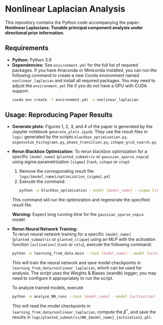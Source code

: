 # Nonlinear Laplacian Analysis

This repository contains the Python code accompanying the paper: **Nonlinear Laplacians: Tunable principal component analysis under directional prior information**.

<!-- The codebase includes implementations for:

* Numerical computation of the critical signal strength $\beta^*(\sigma)$ for the Planted Submatrix and Gaussian Sparse Non-negative PCA models (see `theoretical_analysis/`).
* Identifying optimal $\sigma$ functions using various numerical approaches. For the approach using Neural Network training, see `learning_from_data/`.
* Scripts to reproduce the plots presented in the paper. -->

## Requirements

* **Python:** Python 3.9
* **Dependencies:** See `environment.yml` for the full list of required packages.
If you have Anaconda or Miniconda installed, you can run the following command to  create a new Conda environment named `nonlinear_laplacian`  and install all required packages. You may need to adjust the `environment.yml` file if you do not have a GPU with CUDA support.
    ```bash
    conda env create -f environment.yml -n nonlinear_laplacian
    ```

## Usage: Reproducing Paper Results
* **Generate plots:** Figures 1, 2, 3, and 4 of the paper is generated by the Jupyter notebook `generate_plots.ipynb`. They use the result files in `logs/` generated by the scripts `blackbox_optimization.py`, `eigenvalue_histograms.py`, `phase_transition.py`, `zshape_grid_search.py`. 
* **Rerun Blackbox Optimization:** To rerun blackbox optimization for a specific `[model_name]` (`planted_submatrix` or `gaussian_sparse_nnpca`) using sigma parametrization `[sigma]` (`tanh`, `zshape` or `step`):
    1.  Remove the corresponding result file: `logs/{model_name}/optimization_{sigma}.pkl`
    2.  Execute the command:
        ```bash
        python -m blackbox_optimization --model [model_name] --sigma [sigma]
        ```
    This command will run the optimization and regenerate the specified result file.
    
    **Warning:** Expect long running time for the `gaussian_sparse_nnpca` model.

* **Rerun Neural Network Training:**  
  To rerun neural network training for a specific `[model_name]` (`planted_submatrix` or `planted_clique`) using an MLP with the activation function `[activation]` (`tanh` or `relu`), execute the following command:
  ```bash
  python -m learning_from_data.main --task [model_name] --model [activation]
  ```
  This will train the neural network and save model checkpoints in `learning_from_data/nonlinear_laplacian`, which can be used for analysis. The script uses the Weights & Biases (wandb) logger; you may need to configure it appropriately to run the script.

  To analyze trained models, execute
  ```bash
  python -m analyze_NN_runs --task [model_name] --model [activation]
  ```
  This will read the model checkpoints in `learning_from_data/nonlinear_laplacian`, compute the $\beta^*$, and save the results in `logs/planted_submatrix/NN_{model_name}_{activation}.pkl`.
<!-- * **Rerun grid search for the Z-shaped $\sigma$:** To rerun the script that explore how $\beta^*$ varies with parameters $a,b,c$ for the Z-shaped $\sigma$, for a specific `[model_name]` (`planted_submatrix` or `gaussian_sparse_nnpca`):
    1. Remove the corresponding result files: `logs/{model_name}/c_critical*`.
    2. Ensure the blackbox optimization result file `logs/{model_name}/optimization_zshape.pkl` is available.
    3. Execute the command:
        ```bash
        python -m zshape_grid_search --model [model_name]
        ```
* **Rerun phase transition experiment:** To rerun the script that take the optimized $\sigma$, check how $\lambda_1(\bm{L}), \langle \bm{v}_1(\bm{L}), \bm{x}\rangle$ varies with $\beta$, for a specific `[model_name]` (`planted_submatrix` or `gaussian_sparse_nnpca`) using sigma parametrization `[sigma]` (`tanh`, `zshape` or `step`):
    1. Remove the corresponding result files: `logs/{model_name}/{sigma}_top_eigen_n=2000_N=100.pkl`
    2. Ensure the blackbox optimization result file `logs/{model_name}/optimization_{sigma}.pkl` is available.
    3. Execute the command:
        ```bash
        python -m phase_transition --model [model_name] --sigma [sigma]
        ``` -->

